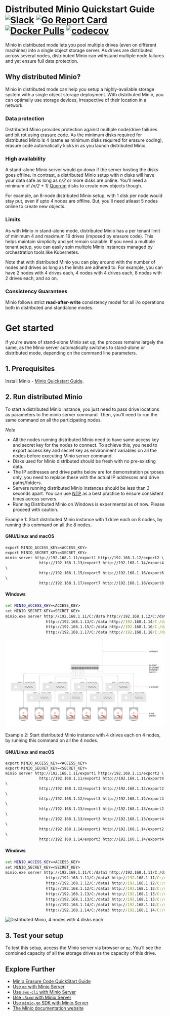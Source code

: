 # Distributed Minio Quickstart Guide [![Slack](https://slack.minio.io/slack?type=svg)](https://slack.minio.io) [![Go Report Card](https://goreportcard.com/badge/pydio/minio-srv)](https://goreportcard.com/report/pydio/minio-srv) [![Docker Pulls](https://img.shields.io/docker/pulls/pydio/minio-srv.svg?maxAge=604800)](https://hub.docker.com/r/pydio/minio-srv/) [![codecov](https://codecov.io/gh/pydio/minio-srv/branch/master/graph/badge.svg)](https://codecov.io/gh/pydio/minio-srv)

Minio in distributed mode lets you pool multiple drives (even on different machines) into a single object storage server. As drives are distributed across several nodes, distributed Minio can withstand multiple node failures and yet ensure full data protection.

## Why distributed Minio?

Minio in distributed mode can help you setup a highly-available storage system with a single object storage deployment. With distributed Minio, you can optimally use storage devices, irrespective of their location in a network.

### Data protection

Distributed Minio provides protection against multiple node/drive failures and [bit rot](https://github.com/pydio/minio-srv/blob/master/docs/erasure/README.md#what-is-bit-rot-protection) using [erasure code](https://docs.minio.io/docs/minio-erasure-code-quickstart-guide). As the minimum disks required for distributed Minio is 4 (same as minimum disks required for erasure coding), erasure code automatically kicks in as you launch distributed Minio.

### High availability

A stand-alone Minio server would go down if the server hosting the disks goes offline. In contrast, a distributed Minio setup with _n_ disks will have your data safe as long as _n/2_ or more disks are online. You'll need a minimum of _(n/2 + 1)_ [Quorum](https://github.com/minio/dsync#lock-process) disks to create new objects though.

For example, an 8-node distributed Minio setup, with 1 disk per node would stay put, even if upto 4 nodes are offline. But, you'll need atleast 5 nodes online to create new objects.

### Limits

As with Minio in stand-alone mode, distributed Minio has a per tenant limit of minimum 4 and maximum 16 drives (imposed by erasure code). This helps maintain simplicity and yet remain scalable. If you need a multiple tenant setup, you can easily spin multiple Minio instances managed by orchestration tools like Kubernetes.

Note that with distributed Minio you can play around with the number of nodes and drives as long as the limits are adhered to. For example, you can have 2 nodes with 4 drives each, 4 nodes with 4 drives each, 8 nodes with 2 drives each, and so on.

### Consistency Guarantees

Minio follows strict **read-after-write** consistency model for all i/o operations both in distributed and standalone modes.

# Get started

If you're aware of stand-alone Minio set up, the process remains largely the same, as the Minio server automatically switches to stand-alone or distributed mode, depending on the command line parameters.

## 1. Prerequisites

Install Minio - [Minio Quickstart Guide](https://docs.minio.io/docs/minio-quickstart-guide).

## 2. Run distributed Minio

To start a distributed Minio instance, you just need to pass drive locations as parameters to the minio server command. Then, you’ll need to run the same command on all the participating nodes.

*Note* 

- All the nodes running distributed Minio need to have same access key and secret key for the nodes to connect. To achieve this, you need to export access key and secret key as environment variables on all the nodes before executing Minio server command.
- Disks used for Minio distributed should be fresh with no pre-existing data. 
- The IP addresses and drive paths below are for demonstration purposes only, you need to replace these with the actual IP addresses and drive paths/folders.
- Servers running distributed Minio instances should be less than 3 seconds apart. You can use [NTP](http://www.ntp.org/) as a best practice to ensure consistent times across servers. 
- Running Distributed Minio on Windows is experimental as of now. Please proceed with caution. 

Example 1: Start distributed Minio instance with 1 drive each on 8 nodes, by running this command on all the 8 nodes.

#### GNU/Linux and macOS

```shell
export MINIO_ACCESS_KEY=<ACCESS_KEY>
export MINIO_SECRET_KEY=<SECRET_KEY>
minio server http://192.168.1.11/export1 http://192.168.1.12/export2 \
               http://192.168.1.13/export3 http://192.168.1.14/export4 \
               http://192.168.1.15/export5 http://192.168.1.16/export6 \
               http://192.168.1.17/export7 http://192.168.1.18/export8
```
#### Windows 

```cmd
set MINIO_ACCESS_KEY=<ACCESS_KEY>
set MINIO_SECRET_KEY=<SECRET_KEY>
minio.exe server http://192.168.1.11/C:/data http://192.168.1.12/C:/data ^
                  http://192.168.1.13/C:/data http://192.168.1.14/C:/data ^
                  http://192.168.1.15/C:/data http://192.168.1.16/C:/data ^
                  http://192.168.1.17/C:/data http://192.168.1.18/C:/data
```

![Distributed Minio, 8 nodes with 1 disk each](https://github.com/pydio/minio-srv/blob/master/docs/screenshots/Architecture-diagram_distributed_8.jpg?raw=true)

Example 2: Start distributed Minio instance with 4 drives each on 4 nodes, by running this command on all the 4 nodes.

#### GNU/Linux and macOS

```shell
export MINIO_ACCESS_KEY=<ACCESS_KEY>
export MINIO_SECRET_KEY=<SECRET_KEY>
minio server http://192.168.1.11/export1 http://192.168.1.11/export2 \
               http://192.168.1.11/export3 http://192.168.1.11/export4 \
               http://192.168.1.12/export1 http://192.168.1.12/export2 \
               http://192.168.1.12/export3 http://192.168.1.12/export4 \
               http://192.168.1.13/export1 http://192.168.1.13/export2 \
               http://192.168.1.13/export3 http://192.168.1.13/export4 \
               http://192.168.1.14/export1 http://192.168.1.14/export2 \
               http://192.168.1.14/export3 http://192.168.1.14/export4
```

#### Windows

```cmd
set MINIO_ACCESS_KEY=<ACCESS_KEY>
set MINIO_SECRET_KEY=<SECRET_KEY>
minio.exe server http://192.168.1.11/C:/data1 http://192.168.1.11/C:/data2 ^
                  http://192.168.1.11/C:/data3 http://192.168.1.11/C:/data4 ^
                  http://192.168.1.12/C:/data1 http://192.168.1.12/C:/data2 ^
                  http://192.168.1.12/C:/data3 http://192.168.1.12/C:/data4 ^
                  http://192.168.1.13/C:/data1 http://192.168.1.13/C:/data2 ^
                  http://192.168.1.13/C:/data3 http://192.168.1.13/C:/data4 ^                  
                  http://192.168.1.14/C:/data1 http://192.168.1.14/C:/data2 ^
                  http://192.168.1.14/C:/data3 http://192.168.1.14/C:/data4
```

![Distributed Minio, 4 nodes with 4 disks each](https://github.com/pydio/minio-srv/blob/master/docs/screenshots/Architecture-diagram_distributed_16.jpg?raw=true)

## 3. Test your setup

To test this setup, access the Minio server via browser or [`mc`](https://docs.minio.io/docs/minio-client-quickstart-guide). You’ll see the combined capacity of all the storage drives as the capacity of this drive.

## Explore Further
- [Minio Erasure Code QuickStart Guide](https://docs.minio.io/docs/minio-erasure-code-quickstart-guide)
- [Use `mc` with Minio Server](https://docs.minio.io/docs/minio-client-quickstart-guide)
- [Use `aws-cli` with Minio Server](https://docs.minio.io/docs/aws-cli-with-minio)
- [Use `s3cmd` with Minio Server](https://docs.minio.io/docs/s3cmd-with-minio)
- [Use `minio-go` SDK with Minio Server](https://docs.minio.io/docs/golang-client-quickstart-guide)
- [The Minio documentation website](https://docs.minio.io)
